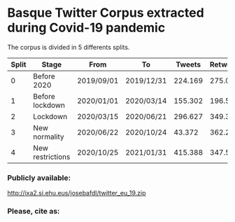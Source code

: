 
# Basque Twitter Corpus extracted during Covid-19 pandemic

The corpus is divided in 5 differents splits.

<!-- TABLE_GENERATE_START -->
| Split |	Stage   			    |    From    |     To     |  Tweets | Retweets |
| ----- | ----------------- | ---------- | ---------- | ------- | -------- |
|0| 	    Before 2020| 		    2019/09/01 | 2019/12/31 | 224.169 |  275.042 | 
|1| 	    Before lockdown|    2020/01/01 | 2020/03/14 | 155.302 |  196.500 | 
|2| 	    Lockdown|           2020/03/15 | 2020/06/21 | 296.627 |  349.368 | 
|3| 	    New normality|      2020/06/22 | 2020/10/24 |  43.372 |  362.279 | 
|4| 	    New restrictions|   2020/10/25 | 2021/01/31 | 415.388 |  347.533 | 
<!-- TABLE_GENERATE_END -->


### Publicly available:
http://ixa2.si.ehu.eus/josebafdl/twitter_eu_19.zip

### Please, cite as:
